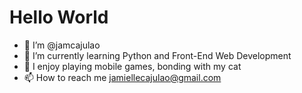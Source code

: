 # Hello World

- 👋 I’m @jamcajulao
- 🌱 I’m currently learning Python and Front-End Web Development
- 💖 I enjoy playing mobile games, bonding with my cat 
- 📫 How to reach me jamiellecajulao@gmail.com

